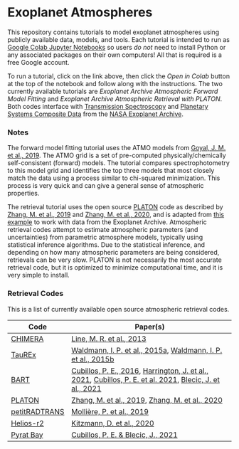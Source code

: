 # Exoplanet Atmospheres

This repository contains tutorials to model exoplanet atmospheres using publicly available data, models, and tools. Each tutorial is intended to run as [Google Colab Jupyter Notebooks](https://colab.research.google.com/) so users *do not* need to install Python or any associated packages on their own computers! All that is required is a free Google account.

To run a tutorial, click on the link above, then click the *Open in Colab* button at the top of the notebook and follow along with the instructions. The two currently available tutorials are *Exoplanet Archive Atmospheric Forward Model Fitting* and *Exoplanet Archive Atmospheric Retrieval with PLATON*. Both codes interface with [Transmission Spectroscopy](https://exoplanetarchive.ipac.caltech.edu/cgi-bin/TblView/nph-tblView?app=ExoTbls&config=transitspec) and [Planetary Systems Composite Data](https://exoplanetarchive.ipac.caltech.edu/cgi-bin/TblView/nph-tblView?app=ExoTbls&config=PSCompPars) from the [NASA Exoplanet Archive](https://exoplanetarchive.ipac.caltech.edu).

### Notes

The forward model fitting tutorial uses the ATMO models from [Goyal, J. M. et al., 2019](https://ui.adsabs.harvard.edu/abs/2019MNRAS.482.4503G/abstract). The ATMO grid is a set of pre-computed physically/chemically self-consistent (forward) models. The tutorial compares spectrophotometry to this model grid and identifies the top three models that most closely match the data using a process similar to chi-squared minimization. This process is very quick and can give a general sense of atmospheric properties.

The retrieval tutorial uses the open source [PLATON](https://github.com/ideasrule/platon) code as described by [Zhang, M. et al., 2019](https://ui.adsabs.harvard.edu/abs/2019PASP..131c4501Z/abstract) and [Zhang, M. et al., 2020](https://ui.adsabs.harvard.edu/abs/2020ApJ...899...27Z/abstract), and is adapted from [this example](https://github.com/ideasrule/platon/blob/master/examples/retrieve_emcee.py) to work with data from the Exoplanet Archive. Atmospheric retrieval codes attempt to estimate atmospheric parameters (and uncertainties) from parametric atmosphere models, typically using statistical inference algorithms. Due to the statistical inference, and depending on how many atmospheric parameters are being considered, retrievals can be very slow. PLATON is not necessarily the most accurate retrieval code, but it is optimized to minimize computational time, and it is very simple to install.

### Retrieval Codes

This is a list of currently available open source atmospheric retrieval codes.

Code | Paper(s)
---- | --------
[CHIMERA](https://github.com/mrline/CHIMERA) | [Line, M. R. et al., 2013](https://ui.adsabs.harvard.edu/abs/2013ApJ...775..137L/abstract)
[TauREx](https://github.com/ucl-exoplanets/TauREx_public) | [Waldmann, I. P. et al., 2015a](https://ui.adsabs.harvard.edu/abs/2015ApJ...802..107W/abstract), [Waldmann, I. P. et al., 2015b](https://ui.adsabs.harvard.edu/abs/2015ApJ...813...13W/abstract)
[BART](https://github.com/exosports/BART) | [Cubillos, P. E., 2016](https://ui.adsabs.harvard.edu/abs/2016arXiv160401320C/abstract), [Harrington, J. et al., 2021](https://ui.adsabs.harvard.edu/abs/2021arXiv210412522H/abstract), [Cubillos, P. E. et al. 2021](https://ui.adsabs.harvard.edu/abs/2021arXiv210412524C/abstract), [Blecic, J. et al., 2021](https://ui.adsabs.harvard.edu/abs/2021arXiv210412525B/abstract)
[PLATON](https://github.com/ideasrule/platon) | [Zhang, M. et al., 2019](https://ui.adsabs.harvard.edu/abs/2019PASP..131c4501Z/abstract), [Zhang, M. et al., 2020](https://ui.adsabs.harvard.edu/abs/2020ApJ...899...27Z/abstract)
[petitRADTRANS](https://gitlab.com/mauricemolli/petitRADTRANS) | [Mollière, P. et al., 2019](https://ui.adsabs.harvard.edu/abs/2019A%26A...627A..67M/abstract)
[Helios-r2](https://github.com/exoclime/Helios-r2) | [Kitzmann, D. et al., 2020](https://ui.adsabs.harvard.edu/abs/2020ApJ...890..174K/abstract)
[Pyrat Bay](https://github.com/pcubillos/pyratbay) | [Cubillos, P. E. & Blecic, J., 2021](https://ui.adsabs.harvard.edu/abs/2021arXiv210505598C)
